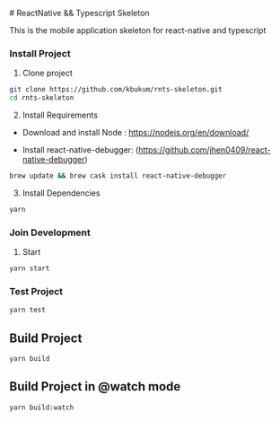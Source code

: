 # ReactNative && Typescript Skeleton

This is the mobile application skeleton for react-native and typescript

### Install Project

1. Clone project

```bash
git clone https://github.com/kbukum/rnts-skeleton.git
cd rnts-skeleton
```

2. Install Requirements

* Download and install Node : https://nodejs.org/en/download/

* Install react-native-debugger:  (https://github.com/jhen0409/react-native-debugger)
```bash
brew update && brew cask install react-native-debugger
```

3. Install Dependencies

```bash
yarn
```


### Join Development

1. Start

```bash
yarn start
```

### Test Project

```bash
yarn test
```

## Build Project

```bash
yarn build
```

## Build Project in @watch mode

```bash
yarn build:watch
```

